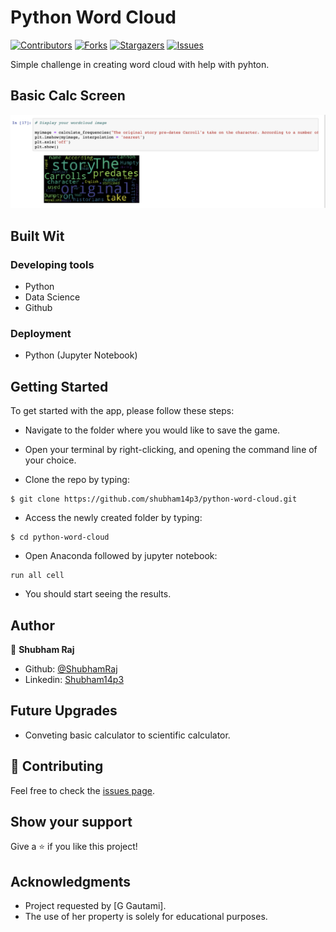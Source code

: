 # Python Word Cloud 

[![Contributors][contributors-shield]][contributors-url]
[![Forks][forks-shield]][forks-url]
[![Stargazers][stars-shield]][stars-url]
[![Issues][issues-shield]][issues-url]

Simple challenge in creating word cloud with help with pyhton.

## Basic Calc Screen

![screenshot](./app_screenshot.png)

## Built Wit

### Developing tools

- Python
- Data Science
- Github

### Deployment

- Python (Jupyter Notebook)

## Getting Started

To get started with the app, please follow these steps:

- Navigate to the folder where you would like to save the game.

- Open your terminal by right-clicking, and opening the command line of your choice.

- Clone the repo by typing:

```
$ git clone https://github.com/shubham14p3/python-word-cloud.git
```

- Access the newly created folder by typing:

```
$ cd python-word-cloud
```

- Open Anaconda followed by jupyter notebook:

```
run all cell
```

- You should start seeing the results.


## Author

👤 **Shubham Raj**

- Github: [@ShubhamRaj](https://github.com/shubham14p3)
- Linkedin: [Shubham14p3](https://www.linkedin.com/in/shubham14p3/)

## Future Upgrades

- Conveting basic calculator to scientific calculator.

## 🤝 Contributing

Feel free to check the [issues page](https://github.com/shubham14p3/python-word-cloud/issues).

## Show your support

Give a ⭐️ if you like this project!

## Acknowledgments

- Project requested by [G Gautami].
- The use of her property is solely for educational purposes.

<!-- MARKDOWN LINKS & IMAGES -->

[contributors-shield]: https://img.shields.io/github/contributors/shubham14p3/python-word-cloud.svg?style=flat-square
[contributors-url]: https://github.com/shubham14p3/python-word-cloud/graphs/contributors
[forks-shield]: https://img.shields.io/github/forks/shubham14p3/python-word-cloud.svg?style=flat-square
[forks-url]: https://github.com/shubham14p3/python-word-cloud/network/members
[stars-shield]: https://img.shields.io/github/stars/shubham14p3/python-word-cloud.svg?style=flat-square
[stars-url]: https://github.com/shubham14p3/python-word-cloud/stargazers
[issues-shield]: https://img.shields.io/github/issues/shubham14p3/python-word-cloud.svg?style=flat-square
[issues-url]: https://github.com/shubham14p3/python-word-cloud/issues
